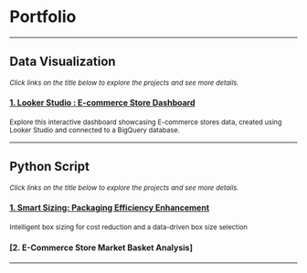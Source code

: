 # Portfolio
---
## Data Visualization
<span style="font-size: smaller;"><i>Click links on the title below to explore the projects and see more details.</i></span>
#### <a href="https://lookerstudio.google.com/reporting/0a73cc2a-443b-4c7d-977c-193bbf1c8ac4" target="_blank">1. Looker Studio : E-commerce Store Dashboard</a>
<span style="font-size: smaller;">Explore this interactive dashboard showcasing E-commerce stores data, created using Looker Studio and connected to a BigQuery database.</span>

---
## Python Script
<span style="font-size: smaller;"><i>Click links on the title below to explore the projects and see more details.</i></span>
#### <a href="[https://lookerstudio.google.com/reporting/0a73cc2a-443b-4c7d-977c-193bbf1c8ac4](https://www.kaggle.com/code/anggoletomi/package-box-size-optimization)" target="_blank">1. Smart Sizing: Packaging Efficiency Enhancement</a>
<span style="font-size: smaller;">Intelligent box sizing for cost reduction and a data-driven box size selection</span>
#### [2. E-Commerce Store Market Basket Analysis]

---

